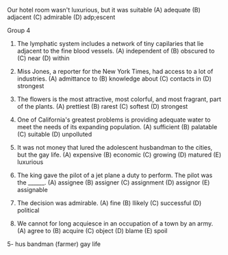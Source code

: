 Our hotel room wasn't luxurious, but it was suitable
(A) adequate    (B) adjacent      (C) admirable     (D) adp;escent


Group 4



1. The lymphatic system includes a network of tiny capilaries that lie adjacent to the fine blood vessels.
(A) independent of    (B) obscured to       (C) near      (D) within  

2. Miss Jones, a reporter for the New York Times, had access to a lot of industries.
(A) admittance to     (B) knowledge about     (C) contacts in   (D) strongest

3. The flowers is the most attractive, most colorful, and most fragrant, part of the plants.
(A) prettiest     (B) rarest      (C) softest     (D) strongest

4. One of California's greatest problems is providing adequate water to meet the needs of its expanding population.
(A) sufficient    (B) palatable     (C) suitable      (D) unpolluted


5. It was not money that lured the adolescent husbandman to the cities, but the gay life.
(A) expensive   (B) economic    (C) growing   (D) matured     (E) luxurious


6. The king gave the pilot of a jet plane a duty to perform. The pilot was the ______.
(A) assignee      (B) assigner      (C) assignment      (D) assignor      (E) assignable

7. The decision was admirable.
(A) fine    (B) llikely     (C) successful      (D) political

8. We cannot for long acquiesce in an occupation of a town by an army.
(A) agree to    (B) acquire     (C) object      (D) blame     (E) spoil

5- hus bandman (farmer) gay life
